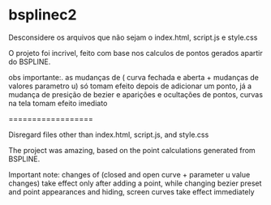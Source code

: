 # bsplinec2


Desconsidere os arquivos que não sejam o index.html, script.js e style.css


O projeto foi incrivel, feito com base nos calculos de pontos gerados apartir do BSPLINE.

obs importante:. as mudanças de ( curva fechada e aberta + mudanças de valores parametro u) só tomam efeito depois de adicionar um ponto, já a mudança de presição de bezier e aparições e ocultações de pontos, curvas na tela tomam efeito imediato


==================

Disregard files other than index.html, script.js, and style.css


The project was amazing, based on the point calculations generated from BSPLINE.

Important note: changes of (closed and open curve + parameter u value changes) take effect only after adding a point, while changing bezier preset and point appearances and hiding, screen curves take effect immediately

